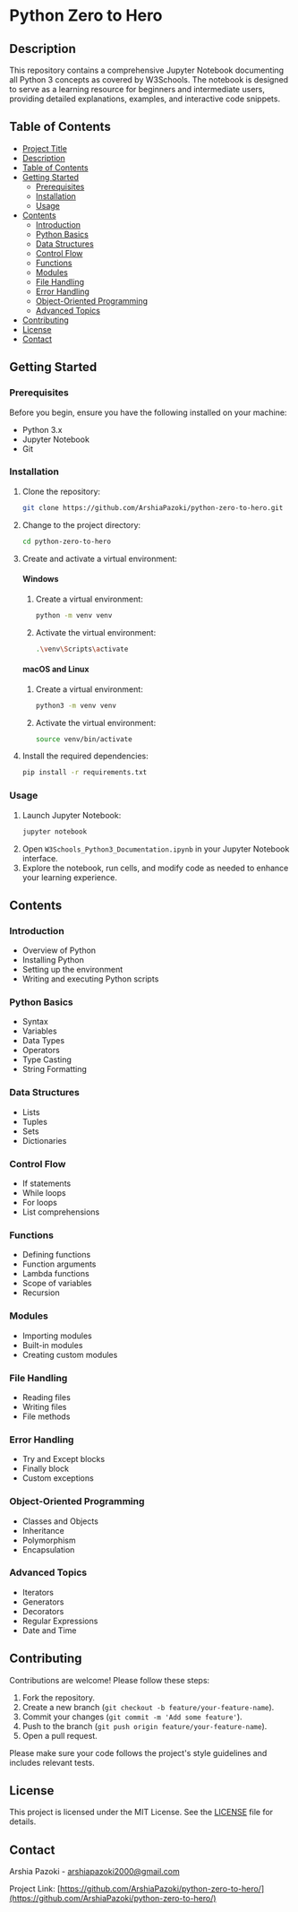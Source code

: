 # Python Zero to Hero

## Description

This repository contains a comprehensive Jupyter Notebook documenting all Python 3 concepts as covered by W3Schools. The notebook is designed to serve as a learning resource for beginners and intermediate users, providing detailed explanations, examples, and interactive code snippets.

## Table of Contents

- [Project Title](#project-title)
- [Description](#description)
- [Table of Contents](#table-of-contents)
- [Getting Started](#getting-started)
  - [Prerequisites](#prerequisites)
  - [Installation](#installation)
  - [Usage](#usage)
- [Contents](#contents)
  - [Introduction](#introduction)
  - [Python Basics](#python-basics)
  - [Data Structures](#data-structures)
  - [Control Flow](#control-flow)
  - [Functions](#functions)
  - [Modules](#modules)
  - [File Handling](#file-handling)
  - [Error Handling](#error-handling)
  - [Object-Oriented Programming](#object-oriented-programming)
  - [Advanced Topics](#advanced-topics)
- [Contributing](#contributing)
- [License](#license)
- [Contact](#contact)

## Getting Started

### Prerequisites

Before you begin, ensure you have the following installed on your machine:

- Python 3.x
- Jupyter Notebook
- Git

### Installation

1. Clone the repository:
   ```sh
   git clone https://github.com/ArshiaPazoki/python-zero-to-hero.git
   ```
2. Change to the project directory:
   ```sh
   cd python-zero-to-hero
   ```
3. Create and activate a virtual environment:

   #### Windows

   1. Create a virtual environment:
      ```sh
      python -m venv venv
      ```
   2. Activate the virtual environment:
      ```sh
      .\venv\Scripts\activate
      ```

   #### macOS and Linux

   1. Create a virtual environment:
      ```sh
      python3 -m venv venv
      ```
   2. Activate the virtual environment:
      ```sh
      source venv/bin/activate
      ```

4. Install the required dependencies:
   ```sh
   pip install -r requirements.txt
   ```

### Usage

1. Launch Jupyter Notebook:
   ```sh
   jupyter notebook
   ```
2. Open `W3Schools_Python3_Documentation.ipynb` in your Jupyter Notebook interface.
3. Explore the notebook, run cells, and modify code as needed to enhance your learning experience.

## Contents

### Introduction

- Overview of Python
- Installing Python
- Setting up the environment
- Writing and executing Python scripts

### Python Basics

- Syntax
- Variables
- Data Types
- Operators
- Type Casting
- String Formatting

### Data Structures

- Lists
- Tuples
- Sets
- Dictionaries

### Control Flow

- If statements
- While loops
- For loops
- List comprehensions

### Functions

- Defining functions
- Function arguments
- Lambda functions
- Scope of variables
- Recursion

### Modules

- Importing modules
- Built-in modules
- Creating custom modules

### File Handling

- Reading files
- Writing files
- File methods

### Error Handling

- Try and Except blocks
- Finally block
- Custom exceptions

### Object-Oriented Programming

- Classes and Objects
- Inheritance
- Polymorphism
- Encapsulation

### Advanced Topics

- Iterators
- Generators
- Decorators
- Regular Expressions
- Date and Time

## Contributing

Contributions are welcome! Please follow these steps:

1. Fork the repository.
2. Create a new branch (`git checkout -b feature/your-feature-name`).
3. Commit your changes (`git commit -m 'Add some feature'`).
4. Push to the branch (`git push origin feature/your-feature-name`).
5. Open a pull request.

Please make sure your code follows the project's style guidelines and includes relevant tests.

## License

This project is licensed under the MIT License. See the [LICENSE](LICENSE) file for details.

## Contact

Arshia Pazoki - [arshiapazoki2000@gmail.com](mailto:arshiapazoki2000@gmail.com)

Project Link: [https://github.com/ArshiaPazoki/python-zero-to-hero/](https://github.com/ArshiaPazoki/python-zero-to-hero/)